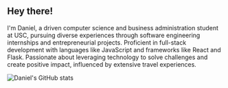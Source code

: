 ## Hey there!

I'm Daniel, a driven computer science and business administration student at USC, pursuing diverse experiences through software engineering internships and entrepreneurial projects. Proficient in full-stack development with languages like JavaScript and frameworks like React and Flask. Passionate about leveraging technology to solve challenges and create positive impact, influenced by extensive travel experiences.

![Daniel's GitHub stats](https://github-readme-stats.vercel.app/api?username=danielgao20&show_icons=true&theme=transparent&hide_rank=true)

